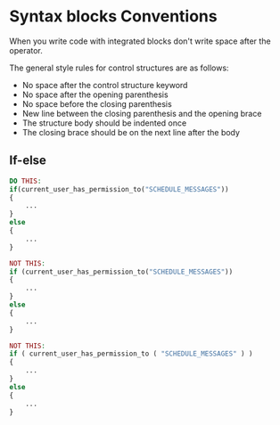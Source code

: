 # Syntax blocks Conventions

When you write code with integrated blocks don't write space after the operator.

The general style rules for control structures are as follows:
- No space after the control structure keyword
- No space after the opening parenthesis
- No space before the closing parenthesis
- New line between the closing parenthesis and the opening brace
- The structure body should be indented once
- The closing brace should be on the next line after the body

## If-else

```php
DO THIS:
if(current_user_has_permission_to("SCHEDULE_MESSAGES"))
{
    ...
}
else
{
    ...
}

NOT THIS:
if (current_user_has_permission_to("SCHEDULE_MESSAGES"))
{
    ...
}
else
{
    ...
}

NOT THIS:
if ( current_user_has_permission_to ( "SCHEDULE_MESSAGES" ) )
{
    ...
}
else
{
    ...
}
    
```
